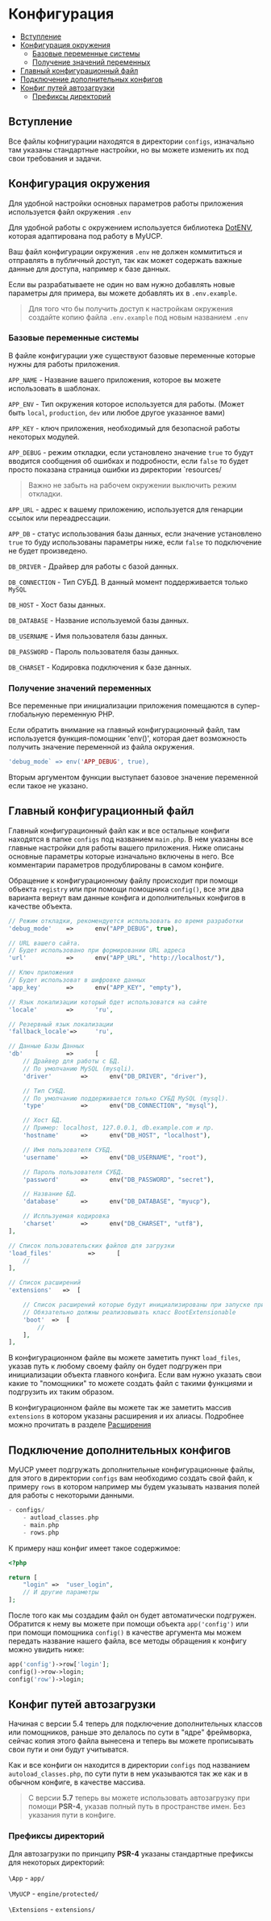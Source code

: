 # Конфигурация

- [Вступление](#Вступление)
- [Конфигурация окружения](#Конфигурация-окружения)
    - [Базовые переменные системы](#Базовые-переменные-системы)
    - [Получение значений переменных](#Получение-значений-переменных)
- [Главный конфигурационный файл](#главный-конфигурационный-файл)
- [Подключение дополнительных конфигов](#подключение-дополнительных-конфигов)
- [Конфиг путей автозагрузки](#конфиг-путей-автозагрузки)
    - [Префиксы директорий](#Префиксы-директорий)

<a name="Вступление"></a>
## Вступление

Все файлы кофнигурации находятся в директории `configs`, изначально там указаны стандартные настройки, но вы можете изменить их под свои требования и задачи.

<a name="Конфигурация-окружения"></a>
## Конфигурация окружения

Для удобной настройки основных параметров работы приложения используется файл окружения `.env`

Для удобной работы с окружением используется библиотека [DotENV](https://github.com/vlucas/phpdotenv), которая адаптирована под работу в MyUCP.

Ваш файл конфигурации окружения `.env` не должен коммититься и отправлять в публичный доступ, так как может содержать важные данные для доступа, например к базе данных.

Если вы разрабатываете не один но вам нужно добавлять новые параметры для примера, вы можете добавлять их в `.env.example`.

> Для того что бы получить доступ к настройкам окружения создайте копию файла `.env.example` под новым названием `.env`

<a name="Базовые-переменные-системы"></a>
### Базовые переменные системы

В файле конфигурации уже существуют базовые переменные которые нужны для работы приложения.

`APP_NAME` - Название вашего приложения, которое вы можете использовать в шаблонах.

`APP_ENV` - Тип окружения которое используется для работы. (Может быть `local`, `production`, `dev` или любое другое указанное вами)

`APP_KEY` - ключ приложения, необходимый для безопасной работы некоторых модулей.

`APP_DEBUG` - режим откладки, если установлено значение `true` то будут вводится сообщения об ошибках и подробности, если `false` то будет просто показана страница ошибки из директории `resources/

> Важно не забыть на рабочем окружении выключить режим откладки.

`APP_URL` - адрес к вашему приложению, используется для генарции ссылок или переадрессации.

`APP_DB` - статус использования базы данных, если значение установлено `true` то буду использованы параметры ниже, если `false` то подключение не будет произведено.

`DB_DRIVER` - Драйвер для работы с базой данных.

`DB_CONNECTION` - Тип СУБД. В данный момент поддерживается только `MySQL`

`DB_HOST` - Хост базы данных.

`DB_DATABASE` - Название используемой базы данных.

`DB_USERNAME` - Имя пользователя базы данных.

`DB_PASSWORD` - Пароль пользователя базы данных.

`DB_CHARSET` - Кодировка подключения к базе данных.

<a name="Получение-значений-переменных"></a>
### Получение значений переменных

Все переменные при инициализации приложения помещаются в супер-глобальную переменную PHP.

Если обратить внимание на главный конфигурационный файл, там используется функция-помощник 'env()', которая дает возможность получить значение переменной из файла окружения.

```php
'debug_mode` => env('APP_DEBUG', true),
```

Вторым аргументом функции выступает базовое значение переменной если такое не указано.

<a name="главный-конфигурационный-файл"></a>
## Главный конфигурационный файл

Главный конфигурационный файл как и все остальные конфиги находятся в папке `configs` под названием `main.php`. В нем указаны все главные настройки для работы вашего приложения. Ниже описаны основные параметры которые изначально включены в него. Все комментарии параметров продублированы в самом конфиге.

Обращение к конфигурационному файлу происходит при помощи объекта `registry` или при помощи помощника `config()`, все эти два варианта вернут вам данные конфига и дополнительных конфигов в качестве объекта.

```php
// Режим откладки, рекомендуется использовать во время разработки
'debug_mode'	=>		env("APP_DEBUG", true),

// URL вашего сайта.
// Будет использовано при формировании URL адреса
'url'			=>		env("APP_URL", "http://localhost/"),

// Ключ приложения
// Будет использоват в шифровке данных
'app_key'		=>		env("APP_KEY", "empty"),

// Язык локализации который бдет использоватся на сайте
'locale'        =>      'ru',

// Резервный язык локализации
'fallback_locale'=>     'ru',

// Данные Базы Данных
'db'			=>		[
    // Драйвер для работы с БД.
    // По умолчанию MySQL (mysqli).
    'driver'		=>		env("DB_DRIVER", "driver"),

    // Тип СУБД.
    // По умолчанию поддерживается только СУБД MySQL (mysql).
    'type'			=>		env("DB_CONNECTION", "mysql"),

    // Хост БД.
    // Пример: localhost, 127.0.0.1, db.example.com и пр.
    'hostname'		=>		env("DB_HOST", "localhost"),

    // Имя пользователя СУБД.
    'username'		=>		env("DB_USERNAME", "root"),

    // Пароль пользователя СУБД.
    'password'		=>		env("DB_PASSWORD", "secret"),

    // Название БД.
    'database'		=>		env("DB_DATABASE", "myucp"),

    // Испльзуемая кодировка
    'charset'   	=> 		env("DB_CHARSET", "utf8"),
],

// Список пользовательских файлов для загрузки
'load_files'          =>      [
    //
],

// Список расширений
'extensions'   =>  [

    // Список расширений которые будут инициализированы при запуске приложения
    // Обязательно должны реализовывать класс BootExtensionable
    'boot'  =>  [
        //
    ],
],
```

В конфигурационном файле вы можете заметить пункт `load_files`, указав путь к любому своему файлу он будет подгружен при инициализации объекта главного конфига. Если вам нужно указать свои какие то "помощники" то можете создать файл с такими функциями и подгрузить их таким образом.

В конфигурационном файле вы можете так же заметить массив `extensions`  в котором указаны расширения и их алиасы. Подробнее можно прочитать в разделе <a href="/docs/5.7/extensions">Расширения</a> 

<a name="подключение-дополнительных-конфигов"></a>
## Подключение дополнительных конфигов

MyUCP умеет подгружать дополнительные конфигурационные файлы, для этого в директории `configs` вам необходимо создать свой файл, к примеру `rows` в котором например мы будем указывать названия полей для работы с некоторыми данными.

```php
- configs/
    - autload_classes.php
    - main.php
    - rows.php
```

К примеру наш конфиг имеет такое содержимое:

```php
<?php

return [
	"login"	=>	"user_login",
	// И другие параметры
];
```

После того как мы создадим файл он будет автоматически подгружен. Обратится к нему вы можете при помощи объекта `app('config')` или при помощи помощника `config()` в качестве аргумента мы можем передать название нашего файла, все методы обращения к конфигу можно увидить ниже:

```php
app('config')->row['login'];
config()->row->login;
config('row')->login;
```

<a name="конфиг-путей-автозагрузки"></a>
## Конфиг путей автозагрузки

Начиная с версии 5.4 теперь для подключение дополнительных классов или помощников, раньше это делалось по сути в "ядре" фреймворка, сейчас копия этого файла вынесена и теперь вы можете прописывать свои пути и они будут учитыватся.

Как и все конфиги он находится в директории `configs` под названием `autoload_classes.php`, по сути пути в нем указываются так же как и в обычном конфиге, в качестве массива.

> С версии **5.7** теперь вы можете использовать автозагрузку при помощи **PSR-4**, указав полный путь в пространстве имен. Без указания пути в конфиге.

<a name="префиксы директорий"></a>
### Префиксы директорий

Для автозагрузки по принципу **PSR-4** указаны стандартные префиксы для некоторых директорий:

`\App` - `app/`

`\MyUCP` - `engine/protected/`

`\Extensions` - `extensions/`